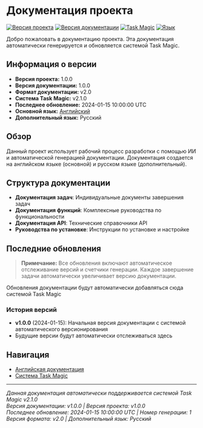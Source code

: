 # Документация проекта

[![Версия проекта](https://img.shields.io/badge/Проект-v1.0.0-blue.svg)](https://github.com/zigenzoog/template-ai-rules/releases)
[![Версия документации](https://img.shields.io/badge/Докс-v1.0.0-green.svg)](../)
[![Task Magic](https://img.shields.io/badge/Task%20Magic-v2.1.0-orange.svg)](../.vscode/rules/.task-magic/)
[![Язык](https://img.shields.io/badge/Язык-Русский-red.svg)](../ru/)

Добро пожаловать в документацию проекта. Эта документация автоматически генерируется и обновляется системой Task Magic.

## Информация о версии

- **Версия проекта:** 1.0.0
- **Версия документации:** 1.0.0  
- **Формат документации:** v2.0
- **Система Task Magic:** v2.1.0
- **Последнее обновление:** 2024-01-15 10:00:00 UTC
- **Основной язык:** [Английский](../en/README.md)
- **Дополнительный язык:** Русский

## Обзор

Данный проект использует рабочий процесс разработки с помощью ИИ и автоматической генерацией документации. Документация создается на английском языке (основной) и русском языке (дополнительный).

## Структура документации

- **Документация задач**: Индивидуальные документы завершения задач
- **Документация функций**: Комплексные руководства по функциональности
- **Документация API**: Технические справочники API
- **Руководства по установке**: Инструкции по установке и настройке

## Последние обновления

> **Примечание:** Все обновления включают автоматическое отслеживание версий и счетчики генерации.
> Каждое завершение задачи автоматически увеличивает версию документации.

Обновления документации будут автоматически добавляться сюда системой Task Magic

### История версий

- **v1.0.0** (2024-01-15): Начальная версия документации с системой автоматического версионирования
- Будущие версии будут автоматически отслеживаться здесь

## Навигация

- [Английская документация](../en/README.md)
- [Система Task Magic](../.vscode/rules/.task-magic/README.md)

---

*Данная документация автоматически поддерживается системой Task Magic v2.1.0*  
*Версия документации: v1.0.0 | Версия проекта: v1.0.0*  
*Последнее обновление: 2024-01-15 10:00:00 UTC | Номер генерации: 1*  
*Версия формата: v2.0 | Дополнительный язык: Русский*
